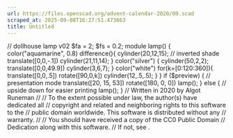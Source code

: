 ```yaml
---
url: https://files.openscad.org/advent-calendar-2020/09.scad
scraped_at: 2025-09-08T16:27:51.473663
title: Untitled
---
```


// dollhouse lamp v02 $fa = 2; $fs = 0.2; module lamp() { color("aquamarine",
0.8) difference(){ cylinder(20,12,15); // inverted shade translate([0,0,-.1])
cylinder(21,11,14); } color("silver") { cylinder(50,2,2);
translate([0,0,49.9]) cylinder(3,6,7); } color("white") for(k=[0:120:360]){
translate([0,0,.5]) rotate([90,0,k]) cylinder(12,.5,.5); } } if ($preview) {
// presentation mode translate([20, 15, 53]) rotate([180, 0, 0]) lamp(); }
else { // upside down for easier printing lamp(); } // Written in 2020 by
Algot Runeman // // To the extent possible under law, the author(s) have
dedicated all // copyright and related and neighboring rights to this software
to the // public domain worldwide. This software is distributed without any //
warranty. // // You should have received a copy of the CC0 Public Domain //
Dedication along with this software. // If not, see .

